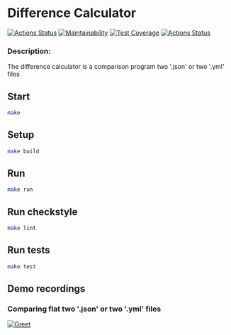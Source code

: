 # Difference Calculator

[![Actions Status](https://github.com/bsa2609/java-project-71/actions/workflows/main.yml/badge.svg)](https://github.com/bsa2609/java-project-71/actions)
[![Maintainability](https://api.codeclimate.com/v1/badges/5adee39f96ab91910ea2/maintainability)](https://codeclimate.com/github/bsa2609/java-project-71/maintainability)
[![Test Coverage](https://api.codeclimate.com/v1/badges/5adee39f96ab91910ea2/test_coverage)](https://codeclimate.com/github/bsa2609/java-project-71/test_coverage)
[![Actions Status](https://github.com/bsa2609/java-project-71/actions/workflows/hexlet-check.yml/badge.svg)](https://github.com/bsa2609/java-project-71/actions)

### Description:
The difference calculator is a comparison program two '.json' or two '.yml' files

## Start

```bash
make
```

## Setup

```bash
make build
```

## Run

```bash
make run
```

## Run checkstyle

```bash
make lint
```

## Run tests

```bash
make test
```

## Demo recordings

### Comparing flat two '.json' or two '.yml' files 
[![Greet](https://asciinema.org/a/sj3wnXJ4o9CfLr8ViG07jkpG6.svg)](https://asciinema.org/a/sj3wnXJ4o9CfLr8ViG07jkpG6)
